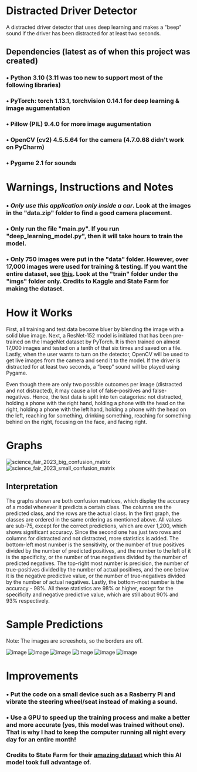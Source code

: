# Distracted Driver Detector
A distracted driver detector that uses deep learning and makes a "beep" sound if the driver has been distracted for at least two seconds. 

## Dependencies (latest as of when this project was created)
### • Python 3.10 (3.11 was too new to support most of the following libraries)
### • PyTorch: torch 1.13.1, torchvision 0.14.1 for deep learning & image augumentation
### • Pillow (PIL) 9.4.0 for more image augumentation
### • OpenCV (cv2) 4.5.5.64 for the camera (4.7.0.68 didn't work on PyCharm)
### • Pygame 2.1 for sounds

# Warnings, Instructions and Notes
### • *Only use this application only inside a car*. Look at the images in the "data.zip" folder to find a good camera placement.
### • Only run the file "main.py". If you run "deep_learning_model.py", then it will take hours to train the model.
### • Only 750 images were put in the "data" folder. However, over 17,000 images were used for training & testing. If you want the entire dataset, see [this](https://www.kaggle.com/competitions/state-farm-distracted-driver-detection/overview). Look at the "train" folder under the "imgs" folder only. Credits to Kaggle and State Farm for making the dataset.

# How it Works
First, all training and test data become bluer by blending the image with a solid blue image. Next, a ResNet-152 model is initiated that has been pre-trained on the ImageNet dataset by PyTorch. It is then trained on almost 17,000 images and tested on a tenth of that six times and saved on a file. Lastly, when the user wants to turn on the detector, OpenCV will be used to get live images from the camera and send it to the model. If the driver is distracted for at least two seconds, a “beep” sound will be played using Pygame.

Even though there are only two possible outcomes per image (distracted and not distracted), it may cause a lot of false-positives and false-negatives. Hence, the test data is split into ten catagories: not distracted, holding a phone with the right hand, holding a phone with the head on the right, holding a phone with the left hand, holding a phone with the head on the left, reaching for something, drinking something, reaching for something behind on the right, focusing on the face, and facing right.

# Graphs
![science_fair_2023_big_confusion_matrix](https://user-images.githubusercontent.com/77818951/218295213-1af42226-f30f-4294-88a3-c6cbe9dfe8cc.png)
![science_fair_2023_small_confusion_matrix](https://user-images.githubusercontent.com/77818951/218295216-9f2e60ce-1e28-455d-a9c0-8ad0a17ee661.png)

## Interpretation
The graphs shown are both confusion matrices, which display the accuracy of a model whenever it predicts a certain class. The columns are the predicted class, and the rows are the actual class. In the first graph, the classes are ordered in the same ordering as mentioned above. All values are sub-75, except for the correct predictions, which are over 1,200, which shows significant accuracy. Since the second one has just two rows and columns for distracted and not distracted, more statistics is added. The bottom-left most number is the sensitivity, or the number of true positives divided by the number of predicted positives, and the number to the left of it is the specificity, or the number of true negatives divided by the number of predicted negatives. The top-right most number is precision, the number of true-positives divided by the number of actual positives, and the one below it is the negative predictive value, or the number of true-negatives divided by the number of actual negatives. Lastly, the bottom-most number is the accuracy - 98%. All these statistics are 98% or higher, except for the specificity and negative predictive value, which are still about 90% and 93% respectively.

# Sample Predictions
Note: The images are screeshots, so the borders are off.

![image](https://user-images.githubusercontent.com/77818951/219971544-42e65807-b08a-4e4d-9a14-ff7debe00e70.png)
![image](https://user-images.githubusercontent.com/77818951/219971789-4057c7f1-0c78-42df-871c-f285314d0e56.png)
![image](https://user-images.githubusercontent.com/77818951/219971579-f6f7205a-3e40-4332-b3cf-4d26b406f95f.png)
![image](https://user-images.githubusercontent.com/77818951/219971639-4814a824-a591-4fb6-9f7d-189b0d6da018.png)
![image](https://user-images.githubusercontent.com/77818951/219971668-3031e34f-24f4-4581-ba49-198f9238fcd3.png)
![image](https://user-images.githubusercontent.com/77818951/219971762-f6c94e9c-13e1-4901-987d-59899693731a.png)

# Improvements
### • Put the code on a small device such as a Rasberry Pi and vibrate the steering wheel/seat instead of making a sound.
### • Use a GPU to speed up the training process and make a better and more accurate (yes, this model was trained without one). That is why I had to keep the computer running all night every day for an entire month!

### Credits to State Farm for their [amazing dataset](https://www.kaggle.com/competitions/state-farm-distracted-driver-detection/overview) which this AI model took full advantage of.
